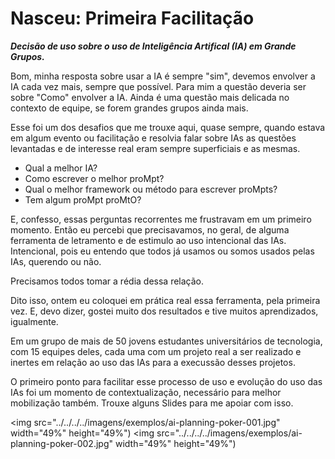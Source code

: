 # Nasceu: Primeira Facilitação
***Decisão de uso sobre o uso de Inteligência Artifical (IA) em Grande Grupos.***

Bom, minha resposta sobre usar a IA é sempre "sim", devemos envolver a IA cada vez mais, sempre que possível. Para mim a questão deveria ser sobre "Como" envolver a IA. Ainda é uma questão mais delicada no contexto de equipe, se forem grandes grupos ainda mais.

Esse foi um dos desafios que me trouxe aqui, quase sempre, quando estava em algum evento ou facilitação e resolvia falar sobre IAs as questões levantadas e de interesse real eram sempre superficiais e as mesmas.

- Qual a melhor IA?
- Como escrever o melhor proMpt?
- Qual o melhor framework ou método para escrever proMpts?
- Tem algum proMpt proMtO?

E, confesso, essas perguntas recorrentes me frustravam em um primeiro momento. Então eu percebi que precisavamos, no geral, de alguma ferramenta de letramento e de estimulo ao uso intencional das IAs. Intencional, pois eu entendo que todos já usamos ou somos usados pelas IAs, querendo ou não.

Precisamos todos tomar a rédia dessa relação.

Dito isso, ontem eu coloquei em prática real essa ferramenta, pela primeira vez. E, devo dizer, gostei muito dos resultados e tive muitos aprendizados, igualmente.

Em um grupo de mais de 50 jovens estudantes universitários de tecnologia, com 15 equipes deles, cada uma com um projeto real a ser realizado e inertes em relação ao uso das IAs para a execussão desses projetos.

O primeiro ponto para facilitar esse processo de uso e evolução do uso das IAs foi um momento de contextualização, necessário para melhor mobilização também. Trouxe alguns Slides para me apoiar com isso.

<img src="../../../../imagens/exemplos/ai-planning-poker-001.jpg" width="49%" height="49%")
<img src="../../../../imagens/exemplos/ai-planning-poker-002.jpg" width="49%" height="49%")




